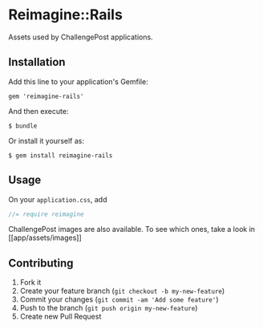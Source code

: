 # Reimagine::Rails

Assets used by ChallengePost applications.

## Installation

Add this line to your application's Gemfile:

    gem 'reimagine-rails'

And then execute:

    $ bundle

Or install it yourself as:

    $ gem install reimagine-rails

## Usage

On your `application.css`, add

```scss
//= require reimagine
```

ChallengePost images are also available. To see which ones, take a look in
[[app/assets/images]]

## Contributing

1. Fork it
2. Create your feature branch (`git checkout -b my-new-feature`)
3. Commit your changes (`git commit -am 'Add some feature'`)
4. Push to the branch (`git push origin my-new-feature`)
5. Create new Pull Request
